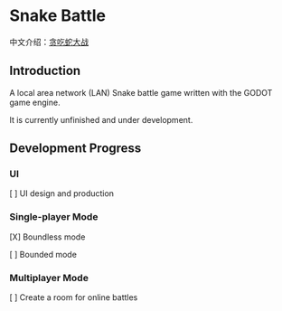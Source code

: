 # Snake Battle

中文介绍：[贪吃蛇大战](/README_CN.md)

## Introduction

A local area network (LAN) Snake battle game written with the GODOT game engine.

It is currently unfinished and under development.

## Development Progress

### UI

[ ] UI design and production

### Single-player Mode

[X] Boundless mode

[ ] Bounded mode

### Multiplayer Mode

[ ] Create a room for online battles 